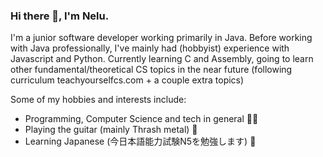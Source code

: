 ### Hi there 👋, I'm Nelu.

I'm a junior software developer working primarily in Java.
Before working with Java professionally, I've mainly had (hobbyist) experience with Javascript and Python. Currently learning C and Assembly, going to learn other fundamental/theoretical CS topics in the near future (following curriculum teachyourselfcs.com + a couple extra topics)


Some of my hobbies and interests include:
 * Programming, Computer Science and tech in general 👨‍💻
 * Playing the guitar (mainly Thrash metal) 🎸
 * Learning Japanese (今日本語能力試験N5を勉強します) 🗾
 
